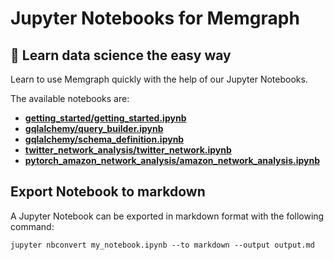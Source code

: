 # Jupyter Notebooks for Memgraph

## 🔮 Learn data science the easy way

Learn to use Memgraph quickly with the help of our Jupyter Notebooks.

The available notebooks are:

- **[getting_started/getting_started.ipynb](/getting_started/getting_started.ipynb)**
- **[gqlalchemy/query_builder.ipynb](/gqlalchemy/query_builder.ipynb)**
- **[gqlalchemy/schema_definition.ipynb](/gqlalchemy/schema_definition.ipynb)**
- **[twitter_network_analysis/twitter_network.ipynb](/twitter_network_analysis/twitter_network.ipynb)**
- **[pytorch_amazon_network_analysis/amazon_network_analysis.ipynb](/pytorch_amazon_network_analysis/amazon_network_analysis.ipynb)**
## Export Notebook to markdown

A Jupyter Notebook can be exported in markdown format with the following
command:

```
jupyter nbconvert my_notebook.ipynb --to markdown --output output.md
```
